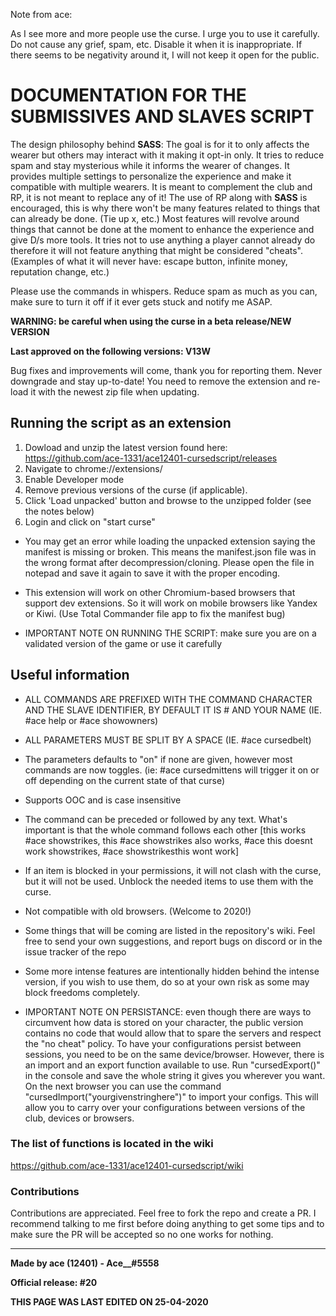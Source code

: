 





Note from ace:

As I see more and more people use the curse. I urge you to use it carefully. Do not cause any grief, spam, etc. Disable it when it is inappropriate. If there seems to be negativity around it, I will not keep it open for the public.



















# DOCUMENTATION FOR THE SUBMISSIVES AND SLAVES SCRIPT

The design philosophy behind **SASS**: The goal is for it to only affects the wearer but others may interact with it making it opt-in only. It tries to reduce spam and stay mysterious while it informs the wearer of changes. It provides multiple settings to personalize the experience and make it compatible with multiple wearers. It is meant to complement the club and RP, it is not meant to replace any of it! The use of RP along with **SASS** is encouraged, this is why there won't be many features related to things that can already be done. (Tie up x, etc.) Most features will revolve around things that cannot be done at the moment to enhance the experience and give D/s more tools. It tries not to use anything a player cannot already do therefore it will not feature anything that might be considered "cheats". (Examples of what it will never have: escape button, infinite money, reputation change, etc.)

Please use the commands in whispers. Reduce spam as much as you can, make sure to turn it off if it ever gets stuck and notify me ASAP.

**WARNING: be careful when using the curse in a beta release/NEW VERSION**

**Last approved on the following versions: V13W**

Bug fixes and improvements will come, thank you for reporting them. Never downgrade and stay up-to-date! You need to remove the extension and re-load it with the newest zip file when updating.

## Running the script as an extension
1. Dowload and unzip the latest version found here: https://github.com/ace-1331/ace12401-cursedscript/releases
2. Navigate to chrome://extensions/
3. Enable Developer mode
4. Remove previous versions of the curse (if applicable).
5. Click 'Load unpacked' button and browse to the unzipped folder (see the notes below)
6. Login and click on "start curse"

- You may get an error while loading the unpacked extension saying the manifest is missing or broken. This means the manifest.json file was in the wrong format after decompression/cloning. Please open the file in notepad and save it again to save it with the proper encoding.

- This extension will work on other Chromium-based browsers that support dev extensions. So it will work on mobile browsers like Yandex or Kiwi. (Use Total Commander file app to fix the manifest bug)

- IMPORTANT NOTE ON RUNNING THE SCRIPT: make sure you are on a validated version of the game or use it carefully

## Useful information
- ALL COMMANDS ARE PREFIXED WITH THE COMMAND CHARACTER AND THE SLAVE IDENTIFIER, BY DEFAULT IT IS # AND YOUR NAME (IE. #ace help or #ace showowners)
- ALL PARAMETERS MUST BE SPLIT BY A SPACE (IE. #ace cursedbelt)
- The parameters defaults to "on" if none are given, however most commands are now toggles. (ie: #ace cursedmittens will trigger it on or off depending on the current state of that curse)
- Supports OOC and is case insensitive
- The command can be preceded or followed by any text. What's important is that the whole command follows each other [this works #ace showstrikes, this #ace showstrikes also works, #ace this doesnt work showstrikes, #ace showstrikesthis wont work]
- If an item is blocked in your permissions, it will not clash with the curse, but it will not be used. Unblock the needed items to use them with the curse.
- Not compatible with old browsers. (Welcome to 2020!)
- Some things that will be coming are listed in the repository's wiki. Feel free to send your own suggestions, and report bugs on discord or in the issue tracker of the repo
- Some more intense features are intentionally hidden behind the intense version, if you wish to use them, do so at your own risk as some may block freedoms completely.

- IMPORTANT NOTE ON PERSISTANCE: even though there are ways to circumvent how data is stored on your character, the public version contains no code that would allow that to spare the servers and respect the "no cheat" policy. To have your configurations persist between sessions, you need to be on the same device/browser. However, there is an import and an export function available to use. Run "cursedExport()" in the console and save the whole string it gives you wherever you want. On the next browser you can use the command "cursedImport("yourgivenstringhere")" to import your configs. This will allow you to carry over your configurations between versions of the club, devices or browsers.

### The list of functions is located in the wiki
https://github.com/ace-1331/ace12401-cursedscript/wiki

### Contributions
Contributions are appreciated. Feel free to fork the repo and create a PR. 
I recommend talking to me first before doing anything to get some tips and to make sure the PR will be accepted so no one works for nothing.

-----------------------------------------------
**Made by ace (12401) - Ace__#5558**

**Official release: #20**

**THIS PAGE WAS LAST EDITED ON 25-04-2020**
